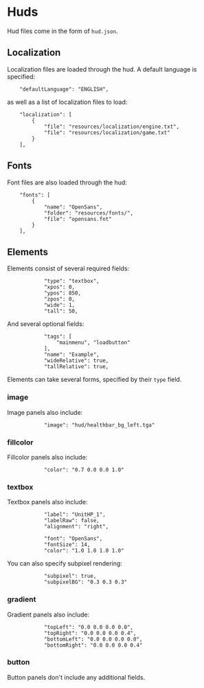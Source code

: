 # Huds

Hud files come in the form of `hud.json`.

## Localization

Localization files are loaded through the hud. A default language is specified:

```
	"defaultLanguage": "ENGLISH",
```

as well as a list of localization files to load:

```
	"localization": [
		{
			"file": "resources/localization/engine.txt",
			"file": "resources/localization/game.txt"
		}
	],
```

## Fonts

Font files are also loaded through the hud:

```
	"fonts": [
		{
			"name": "OpenSans",
			"folder": "resources/fonts/",
			"file": "opensans.fnt"
		}
	],
```

## Elements

Elements consist of several required fields:

```
			"type": "textbox",
			"xpos": 0,
			"ypos": 850,
			"zpos": 0,
			"wide": 1,
			"tall": 50,
```

And several optional fields:

```
			"tags": [
				"mainmenu", "loadbutton"
			],
			"name": "Example",
			"wideRelative": true,
			"tallRelative": true,
```

Elements can take several forms, specified by their `type` field.

### image

Image panels also include:

```
			"image": "hud/healthbar_bg_left.tga"
```

### fillcolor

Fillcolor panels also include:

```
			"color": "0.7 0.0 0.0 1.0"
```

### textbox

Textbox panels also include:

```
			"label": "UnitHP_1",
			"labelRaw": false,
			"alignment": "right",
			
			"font": "OpenSans",
			"fontSize": 14,
			"color": "1.0 1.0 1.0 1.0"
```

You can also specify subpixel rendering:

```
			"subpixel": true,
			"subpixelBG": "0.3 0.3 0.3"
```

### gradient

Gradient panels also include:

```
			"topLeft": "0.0 0.0 0.0 0.0",
			"topRight": "0.0 0.0 0.0 0.4",
			"bottomLeft": "0.0 0.0 0.0 0.0",
			"bottomRight": "0.0 0.0 0.0 0.4"
```

### button

Button panels don't include any additional fields.